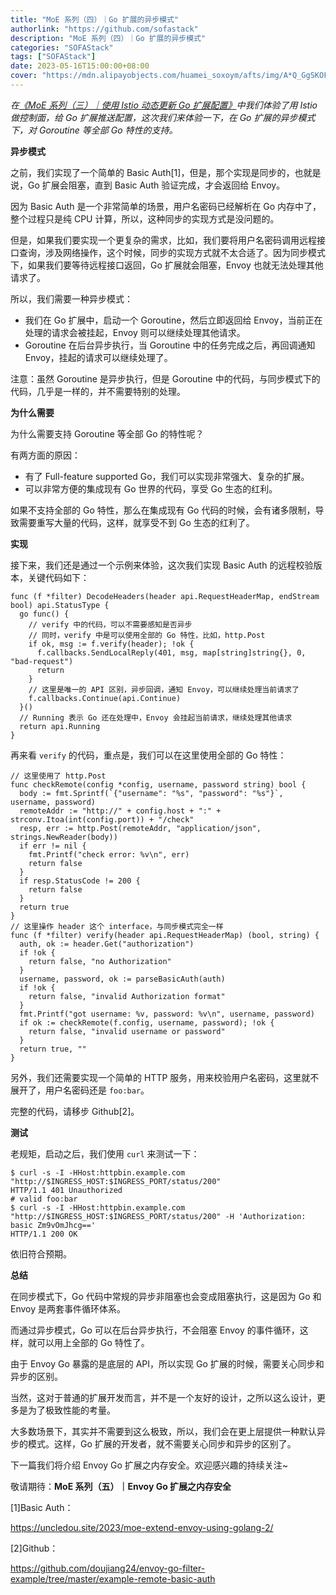 ```yaml
---
title: "MoE 系列（四）｜Go 扩展的异步模式"
authorlink: "https://github.com/sofastack"
description: "MoE 系列（四）｜Go 扩展的异步模式"
categories: "SOFAStack"
tags: ["SOFAStack"]
date: 2023-05-16T15:00:00+08:00
cover: "https://mdn.alipayobjects.com/huamei_soxoym/afts/img/A*Q_GgSKOFXIYAAAAAAAAAAAAADrGAAQ/original"
---
```


*在*[*《MoE 系列（三）｜使用 Istio 动态更新 Go 扩展配置》*](https://mp.weixin.qq.com/s/gvbvAZEUbjtD-UpKziHmBA)*中我们体验了用 Istio 做控制面，给 Go 扩展推送配置，这次我们来体验一下，在 Go 扩展的异步模式下，对 Goroutine 等全部 Go 特性的支持。*

**异步模式**

之前，我们实现了一个简单的 Basic Auth[1]，但是，那个实现是同步的，也就是说，Go 扩展会阻塞，直到 Basic Auth 验证完成，才会返回给 Envoy。

因为 Basic Auth 是一个非常简单的场景，用户名密码已经解析在 Go 内存中了，整个过程只是纯 CPU 计算，所以，这种同步的实现方式是没问题的。

但是，如果我们要实现一个更复杂的需求，比如，我们要将用户名密码调用远程接口查询，涉及网络操作，这个时候，同步的实现方式就不太合适了。因为同步模式下，如果我们要等待远程接口返回，Go 扩展就会阻塞，Envoy 也就无法处理其他请求了。

所以，我们需要一种异步模式：

-   我们在 Go 扩展中，启动一个 Goroutine，然后立即返回给 Envoy，当前正在处理的请求会被挂起，Envoy 则可以继续处理其他请求。
-   Goroutine 在后台异步执行，当 Goroutine 中的任务完成之后，再回调通知 Envoy，挂起的请求可以继续处理了。

注意：虽然 Goroutine 是异步执行，但是 Goroutine 中的代码，与同步模式下的代码，几乎是一样的，并不需要特别的处理。

**为什么需要**

为什么需要支持 Goroutine 等全部 Go 的特性呢？

有两方面的原因：

-   有了 Full-feature supported Go，我们可以实现非常强大、复杂的扩展。
-   可以非常方便的集成现有 Go 世界的代码，享受 Go 生态的红利。

如果不支持全部的 Go 特性，那么在集成现有 Go 代码的时候，会有诸多限制，导致需要重写大量的代码，这样，就享受不到 Go 生态的红利了。

**实现**

接下来，我们还是通过一个示例来体验，这次我们实现 Basic Auth 的远程校验版本，关键代码如下：

```
func (f *filter) DecodeHeaders(header api.RequestHeaderMap, endStream bool) api.StatusType {
  go func() {
    // verify 中的代码，可以不需要感知是否异步
    // 同时，verify 中是可以使用全部的 Go 特性，比如，http.Post
    if ok, msg := f.verify(header); !ok {
      f.callbacks.SendLocalReply(401, msg, map[string]string{}, 0, "bad-request")
      return
    }
    // 这里是唯一的 API 区别，异步回调，通知 Envoy，可以继续处理当前请求了
    f.callbacks.Continue(api.Continue)
  }()
  // Running 表示 Go 还在处理中，Envoy 会挂起当前请求，继续处理其他请求
  return api.Running
}
```

再来看 `verify` 的代码，重点是，我们可以在这里使用全部的 Go 特性：

```
// 这里使用了 http.Post
func checkRemote(config *config, username, password string) bool {
  body := fmt.Sprintf(`{"username": "%s", "password": "%s"}`, username, password)
  remoteAddr := "http://" + config.host + ":" + strconv.Itoa(int(config.port)) + "/check"
  resp, err := http.Post(remoteAddr, "application/json", strings.NewReader(body))
  if err != nil {
    fmt.Printf("check error: %v\n", err)
    return false
  }
  if resp.StatusCode != 200 {
    return false
  }
  return true
}
// 这里操作 header 这个 interface，与同步模式完全一样
func (f *filter) verify(header api.RequestHeaderMap) (bool, string) {
  auth, ok := header.Get("authorization")
  if !ok {
    return false, "no Authorization"
  }
  username, password, ok := parseBasicAuth(auth)
  if !ok {
    return false, "invalid Authorization format"
  }
  fmt.Printf("got username: %v, password: %v\n", username, password)
  if ok := checkRemote(f.config, username, password); !ok {
    return false, "invalid username or password"
  }
  return true, ""
}
```

另外，我们还需要实现一个简单的 HTTP 服务，用来校验用户名密码，这里就不展开了，用户名密码还是 `foo:bar`。

完整的代码，请移步 Github[2]。

**测试**

老规矩，启动之后，我们使用 `curl` 来测试一下：

```
$ curl -s -I -HHost:httpbin.example.com "http://$INGRESS_HOST:$INGRESS_PORT/status/200"
HTTP/1.1 401 Unauthorized
# valid foo:bar
$ curl -s -I -HHost:httpbin.example.com "http://$INGRESS_HOST:$INGRESS_PORT/status/200" -H 'Authorization: basic Zm9vOmJhcg=='
HTTP/1.1 200 OK
```

依旧符合预期。

**总结**

在同步模式下，Go 代码中常规的异步非阻塞也会变成阻塞执行，这是因为 Go 和 Envoy 是两套事件循环体系。

而通过异步模式，Go 可以在后台异步执行，不会阻塞 Envoy 的事件循环，这样，就可以用上全部的 Go 特性了。

由于 Envoy Go 暴露的是底层的 API，所以实现 Go 扩展的时候，需要关心同步和异步的区别。

当然，这对于普通的扩展开发而言，并不是一个友好的设计，之所以这么设计，更多是为了极致性能的考量。

大多数场景下，其实并不需要到这么极致，所以，我们会在更上层提供一种默认异步的模式。这样，Go 扩展的开发者，就不需要关心同步和异步的区别了。

下一篇我们将介绍 Envoy Go 扩展之内存安全。欢迎感兴趣的持续关注~

敬请期待：**MoE 系列（五）｜Envoy Go 扩展之内存安全**

[1]Basic Auth：

<https://uncledou.site/2023/moe-extend-envoy-using-golang-2/>

[2]Github：

<https://github.com/doujiang24/envoy-go-filter-example/tree/master/example-remote-basic-auth>
